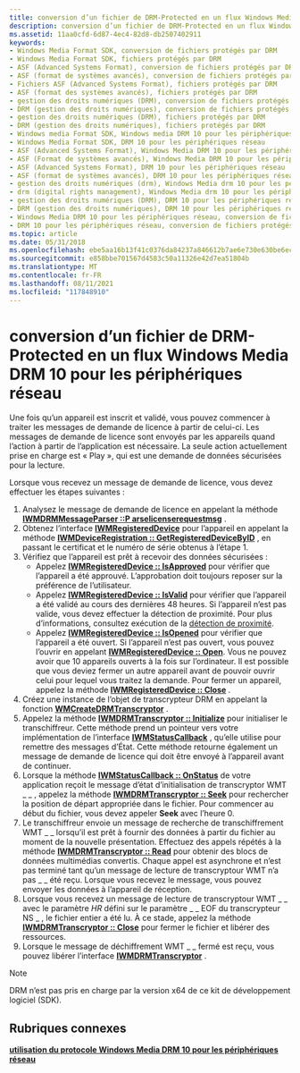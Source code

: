 ```yaml
---
title: conversion d’un fichier de DRM-Protected en un flux Windows Media DRM 10 pour les périphériques réseau
description: conversion d’un fichier de DRM-Protected en un flux Windows Media DRM 10 pour les périphériques réseau
ms.assetid: 11aa0cfd-6d87-4ec4-82d8-db2507402911
keywords:
- Windows Media Format SDK, conversion de fichiers protégés par DRM
- Windows Media Format SDK, fichiers protégés par DRM
- ASF (Advanced Systems Format), conversion de fichiers protégés par DRM
- ASF (format de systèmes avancés), conversion de fichiers protégés par DRM
- Fichiers ASF (Advanced Systems Format), fichiers protégés par DRM
- ASF (format des systèmes avancés), fichiers protégés par DRM
- gestion des droits numériques (DRM), conversion de fichiers protégés par DRM
- DRM (gestion des droits numériques), conversion de fichiers protégés par DRM
- gestion des droits numériques (DRM), fichiers protégés par DRM
- DRM (gestion des droits numériques), fichiers protégés par DRM
- Windows media Format SDK, Windows media DRM 10 pour les périphériques réseau
- Windows Media Format SDK, DRM 10 pour les périphériques réseau
- ASF (Advanced Systems Format), Windows Media DRM 10 pour les périphériques réseau
- ASF (Format de systèmes avancés), Windows Media DRM 10 pour les périphériques réseau
- ASF (Advanced Systems Format), DRM 10 pour les périphériques réseau
- ASF (format de systèmes avancés), DRM 10 pour les périphériques réseau
- gestion des droits numériques (drm), Windows Media drm 10 pour les périphériques réseau
- drm (digital rights management), Windows Media drm 10 pour les périphériques réseau
- gestion des droits numériques (DRM), DRM 10 pour les périphériques réseau
- DRM (gestion des droits numériques), DRM 10 pour les périphériques réseau
- Windows Media DRM 10 pour les périphériques réseau, conversion de fichiers protégés par DRM
- DRM 10 pour les périphériques réseau, conversion de fichiers protégés par DRM
ms.topic: article
ms.date: 05/31/2018
ms.openlocfilehash: ebe5aa16b13f41c0376da84237a846612b7ae6e730e630be6ec4a45ce48ff4fd
ms.sourcegitcommit: e858bbe701567d4583c50a11326e42d7ea51804b
ms.translationtype: MT
ms.contentlocale: fr-FR
ms.lasthandoff: 08/11/2021
ms.locfileid: "117848910"
---
```

# <a name="converting-a-drm-protected-file-to-a-windows-media-drm-10-for-network-devices-stream"></a>conversion d’un fichier de DRM-Protected en un flux Windows Media DRM 10 pour les périphériques réseau

Une fois qu’un appareil est inscrit et validé, vous pouvez commencer à traiter les messages de demande de licence à partir de celui-ci. Les messages de demande de licence sont envoyés par les appareils quand l’action à partir de l’application est nécessaire. La seule action actuellement prise en charge est « Play », qui est une demande de données sécurisées pour la lecture.

Lorsque vous recevez un message de demande de licence, vous devez effectuer les étapes suivantes :

1.  Analysez le message de demande de licence en appelant la méthode [**IWMDRMMessageParser ::P arselicenserequestmsg**](/previous-versions/windows/desktop/api/Wmsdkidl/nf-wmsdkidl-iwmdrmmessageparser-parselicenserequestmsg) .
2.  Obtenez l’interface [**IWMRegisteredDevice**](/previous-versions/windows/desktop/api/wmsdkidl/nn-wmsdkidl-iwmregistereddevice) pour l’appareil en appelant la méthode [**IWMDeviceRegistration :: GetRegisteredDeviceByID**](/previous-versions/windows/desktop/api/Wmsdkidl/nf-wmsdkidl-iwmdeviceregistration-getregistereddevicebyid) , en passant le certificat et le numéro de série obtenus à l’étape 1.
3.  Vérifiez que l’appareil est prêt à recevoir des données sécurisées :
    -   Appelez [**IWMRegisteredDevice :: IsApproved**](/previous-versions/windows/desktop/api/Wmsdkidl/nf-wmsdkidl-iwmregistereddevice-isapproved) pour vérifier que l’appareil a été approuvé. L’approbation doit toujours reposer sur la préférence de l’utilisateur.
    -   Appelez [**IWMRegisteredDevice :: IsValid**](/previous-versions/windows/desktop/api/Wmsdkidl/nf-wmsdkidl-iwmregistereddevice-isvalid) pour vérifier que l’appareil a été validé au cours des dernières 48 heures. Si l’appareil n’est pas valide, vous devez effectuer la détection de proximité. Pour plus d’informations, consultez exécution de la [détection de proximité](performing-proximity-detection.md).
    -   Appelez [**IWMRegisteredDevice :: IsOpened**](/previous-versions/windows/desktop/api/Wmsdkidl/nf-wmsdkidl-iwmregistereddevice-isopened) pour vérifier que l’appareil a été ouvert. Si l’appareil n’est pas ouvert, vous pouvez l’ouvrir en appelant [**IWMRegisteredDevice :: Open**](/previous-versions/windows/desktop/api/Wmsdkidl/nf-wmsdkidl-iwmregistereddevice-open). Vous ne pouvez avoir que 10 appareils ouverts à la fois sur l’ordinateur. Il est possible que vous deviez fermer un autre appareil avant de pouvoir ouvrir celui pour lequel vous traitez la demande. Pour fermer un appareil, appelez la méthode [**IWMRegisteredDevice :: Close**](/previous-versions/windows/desktop/api/Wmsdkidl/nf-wmsdkidl-iwmregistereddevice-close) .
4.  Créez une instance de l’objet de transcrypteur DRM en appelant la fonction [**WMCreateDRMTranscryptor**](/previous-versions/windows/desktop/api/Wmsdkidl/nf-wmsdkidl-wmcreatedrmtranscryptor) .
5.  Appelez la méthode [**IWMDRMTranscryptor :: Initialize**](/previous-versions/windows/desktop/api/Wmsdkidl/nf-wmsdkidl-iwmdrmtranscryptor-initialize) pour initialiser le transchiffreur. Cette méthode prend un pointeur vers votre implémentation de l’interface [**IWMStatusCallback**](/previous-versions/windows/desktop/api/wmsdkidl/nn-wmsdkidl-iwmstatuscallback) , qu’elle utilise pour remettre des messages d’État. Cette méthode retourne également un message de demande de licence qui doit être envoyé à l’appareil avant de continuer.
6.  Lorsque la méthode [**IWMStatusCallback :: OnStatus**](/previous-versions/windows/desktop/api/Wmsdkidl/nf-wmsdkidl-iwmstatuscallback-onstatus) de votre application reçoit le message d’état d’initialisation de transcryptor WMT \_ \_ , appelez la méthode [**IWMDRMTranscryptor :: Seek**](/previous-versions/windows/desktop/api/Wmsdkidl/nf-wmsdkidl-iwmdrmtranscryptor-seek) pour rechercher la position de départ appropriée dans le fichier. Pour commencer au début du fichier, vous devez appeler **Seek** avec l’heure 0.
7.  Le transchiffreur envoie un message de recherche de transchiffrement WMT \_ \_ lorsqu’il est prêt à fournir des données à partir du fichier au moment de la nouvelle présentation. Effectuez des appels répétés à la méthode [**IWMDRMTranscryptor :: Read**](/previous-versions/windows/desktop/api/Wmsdkidl/nf-wmsdkidl-iwmdrmtranscryptor-read) pour obtenir des blocs de données multimédias convertis. Chaque appel est asynchrone et n’est pas terminé tant qu’un message de lecture de transcryptour WMT n’a pas \_ \_ été reçu. Lorsque vous recevez le message, vous pouvez envoyer les données à l’appareil de réception.
8.  Lorsque vous recevez un message de lecture de transcryptour WMT \_ \_ avec le paramètre *HR* défini sur le paramètre \_ \_ EOF du transcrypteur NS \_ , le fichier entier a été lu. À ce stade, appelez la méthode [**IWMDRMTranscryptor :: Close**](/previous-versions/windows/desktop/api/Wmsdkidl/nf-wmsdkidl-iwmdrmtranscryptor-close) pour fermer le fichier et libérer des ressources.
9.  Lorsque le message de déchiffrement WMT \_ \_ fermé est reçu, vous pouvez libérer l’interface [**IWMDRMTranscryptor**](/previous-versions/windows/desktop/api/wmsdkidl/nn-wmsdkidl-iwmdrmtranscryptor) .

> [!Note]  
> DRM n’est pas pris en charge par la version x64 de ce kit de développement logiciel (SDK).

 

## <a name="related-topics"></a>Rubriques connexes

<dl> <dt>

[**utilisation du protocole Windows Media DRM 10 pour les périphériques réseau**](using-the-windows-media-drm-10-for-network-devices-protocol.md)
</dt> </dl>

 

 




